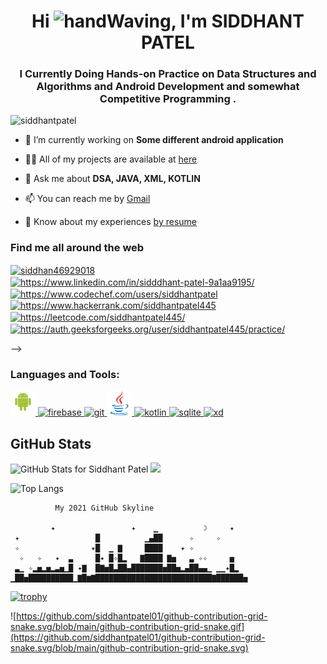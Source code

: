 <h1 align="center">Hi <img src="https://github.com/TheDudeThatCode/TheDudeThatCode/blob/master/Assets/Hi.gif?raw=true" alt="handWaving" height="30" width="30" />, I'm  SIDDHANT PATEL </h1>
<h3 align="center">I Currently Doing Hands-on Practice on Data Structures and Algorithms and Android Development and somewhat Competitive Programming .</h3>

<p align="left"> <img src="https://komarev.com/ghpvc/?username=siddhantpatel&label=Profile%20views&color=0e75b6&style=flat" alt="siddhantpatel" /> </p>

- 🔭 I’m currently working on **Some different android application**

- 👨‍💻 All of my projects are available at [here](https://github.com/siddhantpatel01)

- 💬 Ask me about **DSA, JAVA, XML, KOTLIN**

- 📫 You can reach me by [Gmail](mailto:siddhantpatel445@gmail.com)

- 📄 Know about my experiences [by resume](https://drive.google.com/file/d/179g_bCwQcZnjHxpqNFtjWHyyrsg7je_h/view?usp=sharing)

<h3 align="left">Find me all around the web</h3>
<p align="left">
<a href="https://twitter.com/siddhan46929018" target="blank"><img align="center" src="https://raw.githubusercontent.com/rahuldkjain/github-profile-readme-generator/master/src/images/icons/Social/twitter.svg" alt="siddhan46929018" height="30" width="40" /></a>
<a href="https://www.linkedin.com/in/sidddhant-patel-9a1aa9195/" target="blank"><img align="center" src="https://raw.githubusercontent.com/rahuldkjain/github-profile-readme-generator/master/src/images/icons/Social/linked-in-alt.svg" alt="https://www.linkedin.com/in/sidddhant-patel-9a1aa9195/" height="30" width="40" /></a>
<a href="https://www.codechef.com/users/siddhantpatel" target="blank"><img align="center" src="https://cdn.jsdelivr.net/npm/simple-icons@3.1.0/icons/codechef.svg" alt="https://www.codechef.com/users/siddhantpatel" height="30" width="40" /></a>
<a href="https://www.hackerrank.com/siddhantpatel445" target="blank"><img align="center" src="https://raw.githubusercontent.com/rahuldkjain/github-profile-readme-generator/master/src/images/icons/Social/hackerrank.svg" alt="https://www.hackerrank.com/siddhantpatel445" height="30" width="40" /></a>
<a href="https://leetcode.com/siddhantpatel445/" target="blank"><img align="center" src="https://raw.githubusercontent.com/rahuldkjain/github-profile-readme-generator/master/src/images/icons/Social/leet-code.svg" alt="https://leetcode.com/siddhantpatel445/" height="30" width="40" /></a>
<a href="https://auth.geeksforgeeks.org/user/https://auth.geeksforgeeks.org/user/siddhantpatel445/practice/" target="blank"><img align="center" src="https://raw.githubusercontent.com/rahuldkjain/github-profile-readme-generator/master/src/images/icons/Social/geeks-for-geeks.svg" alt="https://auth.geeksforgeeks.org/user/siddhantpatel445/practice/" height="30" width="40" /></a>

</p> -->


<h3 align="left">Languages and Tools:</h3>

<p align="left"> <a href="https://developer.android.com" target="_blank"> <img src="https://raw.githubusercontent.com/devicons/devicon/master/icons/android/android-original-wordmark.svg" alt="android" width="40" height="40"/> </a><a href="https://firebase.google.com/" target="_blank"> <img src="https://www.vectorlogo.zone/logos/firebase/firebase-icon.svg" alt="firebase" width="40" height="40"/> </a><a href="https://git-scm.com/" target="_blank"> <img src="https://www.vectorlogo.zone/logos/git-scm/git-scm-icon.svg" alt="git" width="40" height="40"/> </a> <a href="https://www.java.com" target="_blank"> <img src="https://raw.githubusercontent.com/devicons/devicon/master/icons/java/java-original.svg" alt="java" width="40" height="40"/> </a><a href="https://kotlinlang.org" target="_blank"> <img src="https://www.vectorlogo.zone/logos/kotlinlang/kotlinlang-icon.svg" alt="kotlin" width="40" height="40"/> </a><a href="https://www.sqlite.org/" target="_blank"> <img src="https://www.vectorlogo.zone/logos/sqlite/sqlite-icon.svg" alt="sqlite" width="40" height="40"/> </a> <a href="https://www.adobe.com/products/xd.html" target="_blank"> <img src="https://cdn.worldvectorlogo.com/logos/adobe-xd.svg" alt="xd" width="40" height="40"/> </a> </p>



## GitHub Stats



<img src="https://github-readme-stats.vercel.app/api?username=siddhantpatel01&show_icons=true&include_all_commits=true&count_private=true&theme=jolly&layout=compact" alt="GitHub Stats for Siddhant Patel" width="700">

<img src="https://github-readme-streak-stats.herokuapp.com?user=siddhantpatel01&theme=jolly" width="700">

![Top Langs](https://github-readme-stats.vercel.app/api/top-langs/?username=siddhantpatel01&theme=jolly )

```ascii    
          My 2021 GitHub Skyline          

         ✦                 ✦    ▁          ☽     ✦   
 ✦                 █          ▁▄██      ✧     ✧      
 ✧                ✦█  ▁ ▇     ████    ✦ ✧            
  ✧   ✧   ✦  ▃     █✦ █✧█▂   ▇████ ▇▅   ▃ ✧✧     ▅   
 ▃▁ ✧▂▅▂▅▂▃▅▁█ ✦▇  █▇▅█▃██▄███████▅██▅▂▄██▄▄▁ ▁▁✦█▂  
▁██▅██████████▁▇█▆▇██████████████████████████▇██████▅

```

[![trophy](https://github-profile-trophy.vercel.app/?username=siddhantpatel01&theme=radical)](https://github.com/ryo-ma/github-profile-trophy) 

![https://github.com/siddhantpatel01/github-contribution-grid-snake.svg/blob/main/github-contribution-grid-snake.gif](https://github.com/siddhantpatel01/github-contribution-grid-snake.svg/blob/main/github-contribution-grid-snake.svg)

